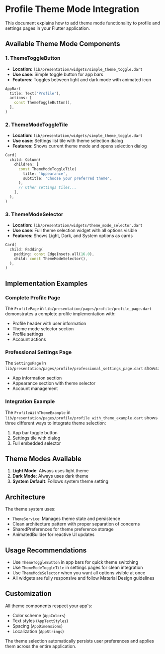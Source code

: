# Profile Theme Mode Integration

This document explains how to add theme mode functionality to profile and settings pages in your Flutter application.

## Available Theme Mode Components

### 1. ThemeToggleButton
- **Location**: `lib/presentation/widgets/simple_theme_toggle.dart`
- **Use case**: Simple toggle button for app bars
- **Features**: Toggles between light and dark mode with animated icon

```dart
AppBar(
  title: Text('Profile'),
  actions: [
    const ThemeToggleButton(),
  ],
)
```

### 2. ThemeModeToggleTile
- **Location**: `lib/presentation/widgets/simple_theme_toggle.dart`
- **Use case**: Settings list tile with theme selection dialog
- **Features**: Shows current theme mode and opens selection dialog

```dart
Card(
  child: Column(
    children: [
      const ThemeModeToggleTile(
        title: 'Appearance',
        subtitle: 'Choose your preferred theme',
      ),
      // Other settings tiles...
    ],
  ),
)
```

### 3. ThemeModeSelector
- **Location**: `lib/presentation/widgets/theme_mode_selector.dart`
- **Use case**: Full theme selection widget with all options visible
- **Features**: Shows Light, Dark, and System options as cards

```dart
Card(
  child: Padding(
    padding: const EdgeInsets.all(16.0),
    child: const ThemeModeSelector(),
  ),
)
```

## Implementation Examples

### Complete Profile Page
The `ProfilePage` in `lib/presentation/pages/profile/profile_page.dart` demonstrates a complete profile implementation with:
- Profile header with user information
- Theme mode selector section
- Profile settings
- Account actions

### Professional Settings Page
The `SettingsPage` in `lib/presentation/pages/profile/professional_settings_page.dart` shows:
- App information section
- Appearance section with theme selector
- Account management

### Integration Example
The `ProfileWithThemeExample` in `lib/presentation/pages/profile/profile_with_theme_example.dart` shows three different ways to integrate theme selection:
1. App bar toggle button
2. Settings tile with dialog
3. Full embedded selector

## Theme Modes Available

1. **Light Mode**: Always uses light theme
2. **Dark Mode**: Always uses dark theme  
3. **System Default**: Follows system theme setting

## Architecture

The theme system uses:
- `ThemeService`: Manages theme state and persistence
- Clean architecture pattern with proper separation of concerns
- SharedPreferences for theme preference storage
- AnimatedBuilder for reactive UI updates

## Usage Recommendations

- Use `ThemeToggleButton` in app bars for quick theme switching
- Use `ThemeModeToggleTile` in settings pages for clean integration
- Use `ThemeModeSelector` when you want all options visible at once
- All widgets are fully responsive and follow Material Design guidelines

## Customization

All theme components respect your app's:
- Color scheme (`AppColors`)
- Text styles (`AppTextStyles`) 
- Spacing (`AppDimensions`)
- Localization (`AppStrings`)

The theme selection automatically persists user preferences and applies them across the entire application.
